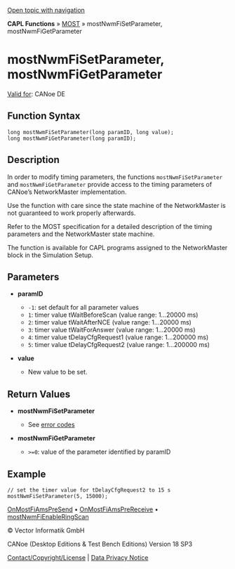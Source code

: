 [Open topic with navigation](../../../../../CANoeDEFamily.htm#Topics/CAPLFunctions/MOST/Functions/CAPLfunctionMOSTNwmFiSetGetParameter.md)

**CAPL Functions** » [MOST](../CAPLfunctionsMOSTOverview.md) » mostNwmFiSetParameter, mostNwmFiGetParameter

# mostNwmFiSetParameter, mostNwmFiGetParameter

[Valid for](../../../Shared/FeatureAvailability.md): CANoe DE

## Function Syntax

```plaintext
long mostNwmFiSetParameter(long paramID, long value);
long mostNwmFiGetParameter(long paramID);
```

## Description

In order to modify timing parameters, the functions `mostNwmFiSetParameter` and `mostNwmFiGetParameter` provide access to the timing parameters of CANoe’s NetworkMaster implementation.

Use the function with care since the state machine of the NetworkMaster is not guaranteed to work properly afterwards.

Refer to the MOST specification for a detailed description of the timing parameters and the NetworkMaster state machine.

The function is available for CAPL programs assigned to the NetworkMaster block in the Simulation Setup.

## Parameters

- **paramID**
  - `-1`: set default for all parameter values
  - `1`: timer value tWaitBeforeScan (value range: 1…20000 ms)
  - `2`: timer value tWaitAfterNCE (value range: 1…20000 ms)
  - `3`: timer value tWaitForAnswer (value range: 1…20000 ms)
  - `4`: timer value tDelayCfgRequest1 (value range: 1…200000 ms)
  - `5`: timer value tDelayCfgRequest2 (value range: 1…200000 ms)

- **value**
  - New value to be set.

## Return Values

- **mostNwmFiSetParameter**
  - See [error codes](../CAPLfunctionsMOSTErrorCodes.md)

- **mostNwmFiGetParameter**
  - `>=0`: value of the parameter identified by paramID

## Example

```plaintext
// set the timer value for tDelayCfgRequest2 to 15 s
mostNwmFiSetParameter(5, 15000);
```

[OnMostFiAmsPreSend](../EventProcedures/CAPLfunctionOnMOSTFiAmsPreSend.md) • [OnMostFiAmsPreReceive](../EventProcedures/CAPLfunctionOnMOSTFiAmsPreReceive.md) • [mostNwmFiEnableRingScan](CAPLfunctionMOSTNwmFiEnableRingScan.md)

© Vector Informatik GmbH

CANoe (Desktop Editions & Test Bench Editions) Version 18 SP3

[Contact/Copyright/License](../../../Shared/ContactCopyrightLicense.md) | [Data Privacy Notice](https://www.vector.com/int/en/company/get-info/privacy-policy/)